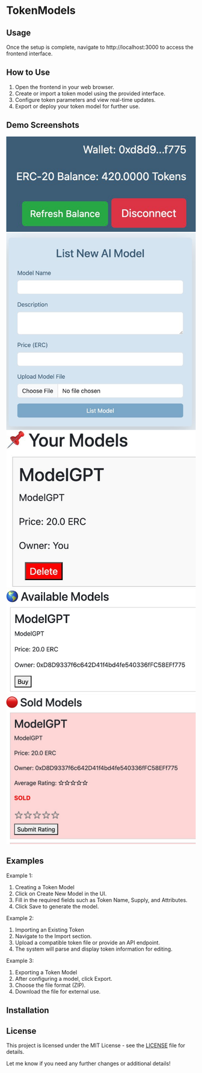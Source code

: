 # TokenModels

## Usage

Once the setup is complete, navigate to http://localhost:3000 to access the frontend interface.

## How to Use

1. Open the frontend in your web browser.
2. Create or import a token model using the provided interface.
3. Configure token parameters and view real-time updates.
4. Export or deploy your token model for further use.

## Demo Screenshots

![Balance check](photos/balance_check.jpeg)
![List Model](photos/listmodel.png)
![Model](photos/model.jpeg)
![How model looks for other users](photos/model_2.jpeg)
![Sold Model](photos/sold_model.jpeg)

## Examples
Example 1:
1. Creating a Token Model
2. Click on Create New Model in the UI.
3. Fill in the required fields such as Token Name, Supply, and Attributes.
4. Click Save to generate the model.

Example 2:
1. Importing an Existing Token
2. Navigate to the Import section.
3. Upload a compatible token file or provide an API endpoint.
4. The system will parse and display token information for editing.

Example 3: 
1. Exporting a Token Model
2. After configuring a model, click Export.
3. Choose the file format (ZIP).
4. Download the file for external use.

## Installation

## License

This project is licensed under the MIT License - see the [LICENSE](LICENSE) file for details.

Let me know if you need any further changes or additional details!


